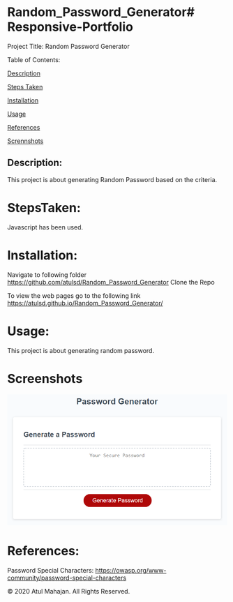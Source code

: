 # Random_Password_Generator# Responsive-Portfolio

Project Title: Random Password Generator

Table of Contents:

[Description](#Description:)

[Steps Taken](#StepsTaken:)

[Installation](#Installation:)

[Usage](#Usage:)

[References](#References:)

[Scrennshots](#Screenshots:)

## Description:

This project is about generating Random Password based on the criteria.

# StepsTaken:

Javascript has been used.

# Installation:

Navigate to following folder
https://github.com/atulsd/Random_Password_Generator
Clone the Repo

To view the web pages go to the following link
https://atulsd.github.io/Random_Password_Generator/

# Usage:

This project is about generating random password.

# Screenshots

![Screenshot](/images/demo.png)

# References:

Password Special Characters: https://owasp.org/www-community/password-special-characters

© 2020 Atul Mahajan. All Rights Reserved.
